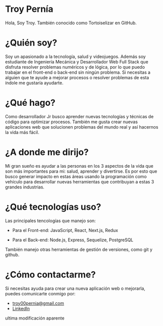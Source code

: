 # Troy Pernía
Hola, Soy Troy. También conocido como Tortoiselizar en GitHub.

# ¿Quién soy?
Soy un apasionado a la tecnología, salud y videojuegos. Además soy estudiante de Ingeniería Mecánica y Desarrollador Web Full Stack que disfruta resolver problemas numéricos y  de lógica, por lo que puedo trabajar en el front-end o back-end sin ningún problema. Si necesitas a alguien que te ayude a mejorar procesos o resolver problemas de esta índole me gustaría ayudarte.

# ¿Qué hago?
Como desarrollador Jr busco aprender nuevas tecnologías y técnicas de código para optimizar procesos. También me gusta crear nuevas aplicaciones web que solucionen problemas del mundo real y así hacernos la vida más fácil.

# ¿A donde me dirijo?
Mi gran sueño es ayudar a las personas en los 3 aspectos de la vida que son más importantes para mi: salud, aprender y divertirse. Es por esto que busco generar impacto en estas áreas usando la programación como vehículo para desarrollar nuevas herramientas que contribuyan a estas 3 grandes industrias.

# ¿Qué tecnologías uso?
Las principales tencologías que manejo son:

* Para el Front-end: JavaScript, React, Next.js, Redux

* Para el Back-end: Node.js, Express, Sequelize, PostgreSQL

También manejo otras herramientas de gestión de versiones, como git y github.

# ¿Cómo contactarme?
Si necesitas ayuda para crear una nueva aplicación web o mejorarla, puedes comunicarte conmigo por:

* troy00pernia@gmail.com
* [LinkedIn](https://www.linkedin.com/in/troy-dj-pernia/)

ultima modificación aparente
